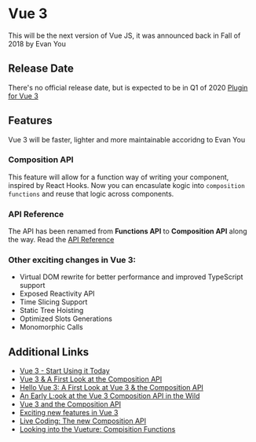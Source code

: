 # Vue 3

This will be the next version of Vue JS, it was announced back in Fall of 2018 by Evan You

## Release Date

There's no official release date, but is expected to be in Q1 of 2020
[Plugin for Vue 3](https://github.com/vuejs/vue-cli-plugin-vue-next?ref=madewithvuejs.com)

## Features

Vue 3 will be faster, lighter and more maintainable accoridng to Evan You

### Composition API

This feature will allow for a function way of writing your component, inspired by React Hooks.
Now you can encasulate kogic into `composition functions` and reuse that logic across components.

### API Reference

The API has been renamed from **Functions API** to **Composition API** along the way. Read the
[API Reference](https://vue-composition-api-rfc.netlify.com/api.html#setup?ref=madewithvuejs.com)

### Other exciting changes in Vue 3:

- Virtual DOM rewrite for better performance and improved TypeScript support
- Exposed Reactivity API
- Time Slicing Support
- Static Tree Hoisting
- Optimized Slots Generations
- Monomorphic Calls

## Additional Links

- [Vue 3 - Start Using it Today](https://www.vuemastery.com/blog/vue-3-start-using-it-today/)
- [Vue 3 & A First Look at the Composition API](https://www.youtube.com/watch?v=V-xK3sbc7xI&ref=madewithvuejs.com)
- [Hello Vue 3: A First Look at Vue 3 & the Composition API](https://www.youtube.com/watch?v=UAgO2JanN9Y&ref=madewithvuejs.com)
- [An Early L:ook at the Vue 3 Composition API in the Wild](https://css-tricks.com/an-early-look-at-the-vue-3-composition-api-in-the-wild/?ref=madewithvuejs.com)
- [Vue 3 and the Composition API](https://slides.com/hootlex/vue-3-and-the-composition-api-toronto?ref=madewithvuejs.com)
- [Exciting new features in Vue 3](https://vueschool.io/articles/vuejs-tutorials/exciting-new-features-in-vue-3/?friend=madewithvue)
- [Live Coding: The new Composition API](https://www.youtube.com/watch?v=JON6X6Wmteo&ref=madewithvuejs.com)
- [Looking into the Vueture: Compisition Functions](https://www.youtube.com/watch?v=dy_ZB1TyFx4&ref=madewithvuejs.com)
